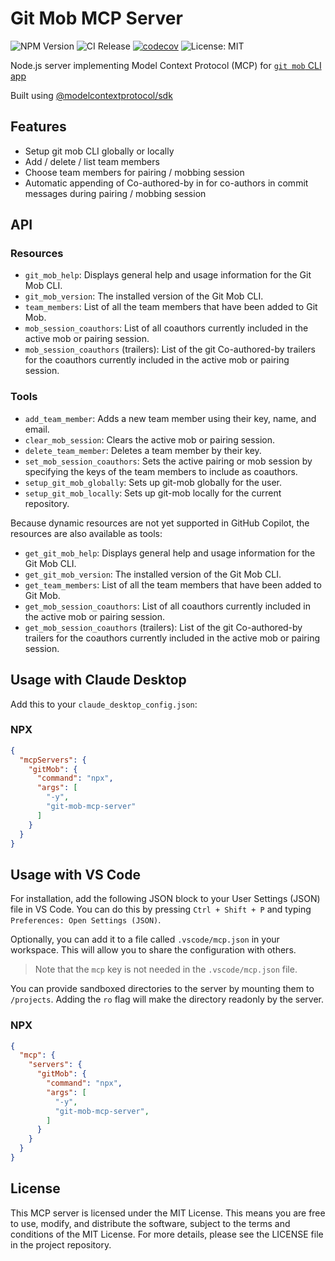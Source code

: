 # Git Mob MCP Server

![NPM Version](https://img.shields.io/npm/v/git-mob-mcp-server)
![CI Release](https://github.com/Mubashwer/git-mob-mcp-server/actions/workflows/ci-release.yml/badge.svg)
[![codecov](https://codecov.io/gh/Mubashwer/git-mob-mcp-server/graph/badge.svg?token=21GJOEYQGG)](https://codecov.io/gh/Mubashwer/git-mob-mcp-server)
![License: MIT](https://img.shields.io/badge/License-MIT-blue.svg)

Node.js server implementing Model Context Protocol (MCP) for [`git mob` CLI app](https://github.com/Mubashwer/git-mob)

Built using [@modelcontextprotocol/sdk](https://github.com/modelcontextprotocol/typescript-sdk)

## Features

- Setup git mob CLI globally or locally
- Add / delete / list team members
- Choose team members for pairing / mobbing session
- Automatic appending of Co-authored-by  in for co-authors in commit messages during pairing / mobbing session

## API

### Resources
- `git_mob_help`: Displays general help and usage information for the Git Mob CLI.
- `git_mob_version`: The installed version of the Git Mob CLI.
- `team_members`: List of all the team members that have been added to Git Mob.
- `mob_session_coauthors`: List of all coauthors currently included in the active mob or pairing session.
- `mob_session_coauthors` (trailers): List of the git Co-authored-by trailers for the coauthors currently included in the active mob or pairing session.

### Tools
- `add_team_member`: Adds a new team member using their key, name, and email.
- `clear_mob_session`: Clears the active mob or pairing session.
- `delete_team_member`: Deletes a team member by their key.
- `set_mob_session_coauthors`: Sets the active pairing or mob session by specifying the keys of the team members to include as coauthors.
- `setup_git_mob_globally`: Sets up git-mob globally for the user.
- `setup_git_mob_locally`: Sets up git-mob locally for the current repository.

Because dynamic resources are not yet supported in GitHub Copilot, the resources are also available as tools:
- `get_git_mob_help`: Displays general help and usage information for the Git Mob CLI.
- `get_git_mob_version`: The installed version of the Git Mob CLI.
- `get_team_members`: List of all the team members that have been added to Git Mob.
- `get_mob_session_coauthors`: List of all coauthors currently included in the active mob or pairing session.
- `get_mob_session_coauthors` (trailers): List of the git Co-authored-by trailers for the coauthors currently included in the active mob or pairing session.

## Usage with Claude Desktop
Add this to your `claude_desktop_config.json`:


### NPX

```json
{
  "mcpServers": {
    "gitMob": {
      "command": "npx",
      "args": [
        "-y",
        "git-mob-mcp-server"
      ]
    }
  }
}
```

## Usage with VS Code

For installation, add the following JSON block to your User Settings (JSON) file in VS Code. You can do this by pressing `Ctrl + Shift + P` and typing `Preferences: Open Settings (JSON)`.

Optionally, you can add it to a file called `.vscode/mcp.json` in your workspace. This will allow you to share the configuration with others.

> Note that the `mcp` key is not needed in the `.vscode/mcp.json` file.

You can provide sandboxed directories to the server by mounting them to `/projects`. Adding the `ro` flag will make the directory readonly by the server.


### NPX

```json
{
  "mcp": {
    "servers": {
      "gitMob": {
        "command": "npx",
        "args": [
          "-y",
          "git-mob-mcp-server",
        ]
      }
    }
  }
}
```

## License

This MCP server is licensed under the MIT License. This means you are free to use, modify, and distribute the software, subject to the terms and conditions of the MIT License. For more details, please see the LICENSE file in the project repository.